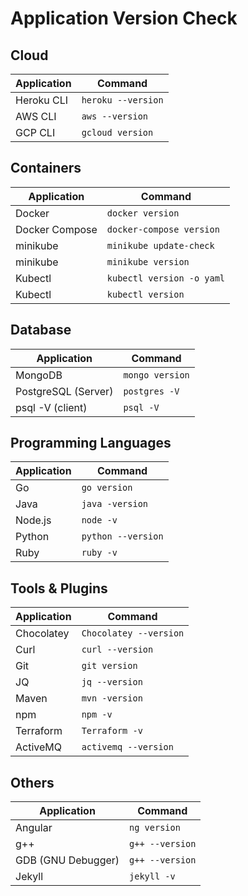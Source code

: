 # Application Version Check

## Cloud

|     Application  |          Command       |
|------------------|------------------------|
|Heroku CLI        |`heroku --version`      |
|AWS CLI           |`aws --version`         |
|GCP CLI           |`gcloud version`        |

## Containers

|     Application  |          Command        |
|------------------|-------------------------|
|Docker            |`docker version`         |
|Docker Compose    |`docker-compose version` |
|minikube          |`minikube update-check`  |
|minikube          |`minikube version`       |
|Kubectl           |`kubectl version -o yaml`|
|Kubectl           |`kubectl version`        |

## Database

|     Application   |          Command      |
|-------------------|-----------------------|
|MongoDB            |`mongo version`        |
|PostgreSQL (Server)|`postgres -V`          |
|psql -V (client)   |`psql -V`              |

## Programming Languages

|     Application  |          Command       |
|------------------|------------------------|
|Go                |`go version`            |
|Java              |`java -version`         |
|Node.js           |`node -v`               |
|Python            |`python --version`      |
|Ruby              |`ruby -v`               |

## Tools & Plugins

|     Application  |          Command       |
|------------------|------------------------|
|Chocolatey        |`Chocolatey --version`  |
|Curl              |`curl --version`        |
|Git               |`git version`           |
|JQ                |`jq --version`          |
|Maven             |`mvn -version`          |
|npm               |`npm -v`                |
|Terraform         |`Terraform -v`          |
|ActiveMQ          |`activemq --version`    |

## Others

|     Application  |          Command       |
|------------------|------------------------|
|Angular           |`ng version`            |
|g++               |`g++ --version`         |
|GDB (GNU Debugger)|`g++ --version`         |
|Jekyll            |`jekyll -v`             |
